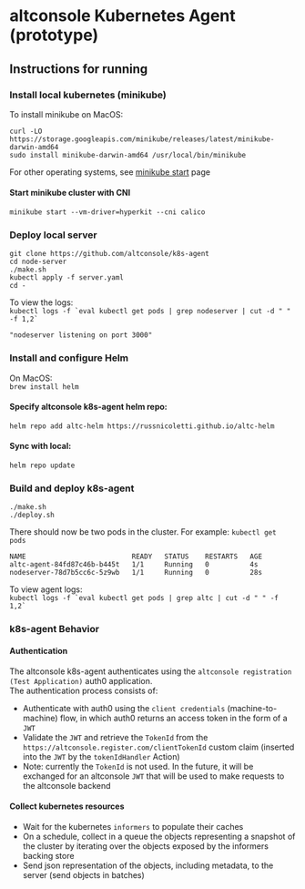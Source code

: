 #  altconsole Kubernetes Agent (prototype)
## Instructions for running

### Install local kubernetes (minikube)

To install minikube on MacOS:

`curl -LO https://storage.googleapis.com/minikube/releases/latest/minikube-darwin-amd64`  
`sudo install minikube-darwin-amd64 /usr/local/bin/minikube`

For other operating systems, see [minikube start](https://minikube.sigs.k8s.io/docs/start/) page

#### Start minikube cluster with CNI
`minikube start --vm-driver=hyperkit --cni calico`

### Deploy local server
`git clone https://github.com/altconsole/k8s-agent`  
`cd node-server`  
`./make.sh`  
`kubectl apply -f server.yaml`  
`cd -`

To view the logs:  
``kubectl logs -f `eval kubectl get pods | grep nodeserver | cut -d " " -f 1,2` ``  
  
`"nodeserver listening on port 3000"`

### Install and configure Helm
On MacOS:  
`brew install helm`

#### Specify altconsole k8s-agent helm repo:
`helm repo add altc-helm https://russnicoletti.github.io/altc-helm`

#### Sync with local:
`helm repo update`

### Build and deploy k8s-agent
`./make.sh`  
`./deploy.sh`

There should now be two pods in the cluster. For example:
`kubectl get pods` 
   
`NAME                          READY   STATUS    RESTARTS   AGE`  
`altc-agent-84fd87c46b-b445t   1/1     Running   0          4s`  
`nodeserver-78d7b5cc6c-5z9wb   1/1     Running   0          28s`

To view agent logs:  
``kubectl logs -f `eval kubectl get pods | grep altc | cut -d " " -f 1,2` ``

### k8s-agent Behavior
#### Authentication
The altconsole k8s-agent authenticates using the `altconsole registration (Test Application)` auth0 application.  
The authentication process consists of:  
- Authenticate with auth0 using the `client credentials` (machine-to-machine) flow, in which auth0 returns an access token in the form of a `JWT`
- Validate the `JWT` and retrieve the `TokenId` from the `https://altconsole.register.com/clientTokenId` custom claim (inserted into the `JWT` by the `tokenIdHandler` Action)  
- Note: currently the `TokenId` is not used. In the future, it will be exchanged for an altconsole `JWT` that will be used to make requests to the altconsole backend

#### Collect kubernetes resources
- Wait for the kubernetes `informers` to populate their caches
- On a schedule, collect in a queue the objects representing a snapshot of the cluster by iterating over the objects exposed by the informers backing store
- Send json representation of the objects, including metadata, to the server (send objects in batches)
